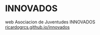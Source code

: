 # INNOVADOS
web Asociacion de Juventudes INNOVADOS
<a href="https://ricardogrcs.github.io/innovados" target="_blank">ricardogrcs.github.io/innovados</a>

